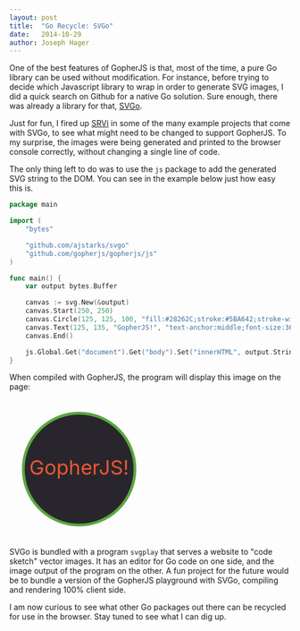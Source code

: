 ```yaml
---
layout: post
title:  "Go Recycle: SVGo"
date:   2014-10-29
author: Joseph Hager
---
```


One of the best features of GopherJS is that, most of the time, a pure Go library can be used without modification. For instance, before trying to decide which Javascript library to wrap in order to generate SVG images, I did a quick search on Github for a native Go solution. Sure enough, there was already a library for that, [SVGo](https://github.com/ajstarks/svgo).

Just for fun, I fired up [SRVi](https://github.com/ajhager/srvi) in some of the many example projects that come with SVGo, to see what might need to be changed to support GopherJS. To my surprise, the images were being generated and printed to the browser console correctly, without changing a single line of code.

The only thing left to do was to use the `js` package to add the generated SVG string to the DOM. You can see in the example below just how easy this is.

```go
package main

import (
	"bytes"

	"github.com/ajstarks/svgo"
	"github.com/gopherjs/gopherjs/js"
)

func main() {
	var output bytes.Buffer

	canvas := svg.New(&output)
	canvas.Start(250, 250)
	canvas.Circle(125, 125, 100, "fill:#28262C;stroke:#5BA642;stroke-width:5px")
	canvas.Text(125, 135, "GopherJS!", "text-anchor:middle;font-size:36px;fill:#EB5633")
	canvas.End()

	js.Global.Get("document").Get("body").Set("innerHTML", output.String())
}
```

When compiled with GopherJS, the program will display this image on the page:

<svg width="250" height="250" xmlns="http://www.w3.org/2000/svg" xmlns:xlink="http://www.w3.org/1999/xlink">
<circle cx="125" cy="125" r="100" style="fill:#28262C;stroke:#5BA642;stroke-width:5px"></circle>
<text x="125" y="135" style="text-anchor:middle;font-size:36px;fill:#EB5633">GopherJS!</text>
</svg>

SVGo is bundled with a program `svgplay` that serves a website to "code sketch" vector images. It has an editor for Go code on one side, and the image output of the program on the other. A fun project for the future would be to bundle a version of the GopherJS playground with SVGo, compiling and rendering 100% client side.

I am now curious to see what other Go packages out there can be recycled for use in the browser. Stay tuned to see what I can dig up.
